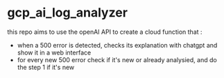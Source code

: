 # gcp_ai_log_analyzer
this repo aims to use the openAI API to create a cloud function that :  
- when a 500 error is detected, checks its explanation with chatgpt and show it in a web interface  
- for every new 500 error check if it's new or already analysied, and do the step 1 if it's new
